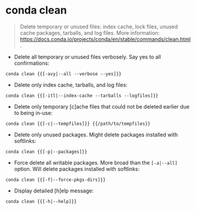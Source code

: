 # conda clean

> Delete temporary or unused files: index cache, lock files, unused cache packages, tarballs, and log files.
> More information: <https://docs.conda.io/projects/conda/en/stable/commands/clean.html>.

- Delete all temporary or unused files verbosely. Say yes to all confirmations:

`conda clean {{[-avy|--all --verbose --yes]}}`

- Delete only index cache, tarballs, and log files:

`conda clean {{[-itl|--index-cache --tarballs --logfiles]}}`

- Delete only temporary [c]ache files that could not be deleted earlier due to being in-use:

`conda clean {{[-c|--tempfiles]}} {{/path/to/tempfiles}}`

- Delete only unused packages. Might delete packages installed with softlinks:

`conda clean {{[-p|--packages]}}`

- Force delete all writable packages. More broad than the `[-a|--all]` option. Will delete packages installed with softlinks:

`conda clean {{[-f|--force-pkgs-dirs]}}`

- Display detailed [h]elp message:

`conda clean {{[-h|--help]}}`
